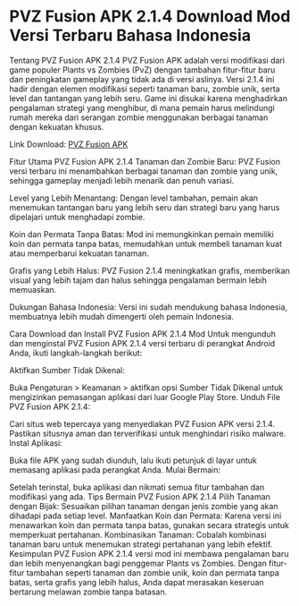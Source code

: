 # PVZ Fusion APK 2.1.4 Download Mod Versi Terbaru Bahasa Indonesia


Tentang PVZ Fusion APK 2.1.4
PVZ Fusion APK adalah versi modifikasi dari game populer Plants vs Zombies (PvZ) dengan tambahan fitur-fitur baru dan peningkatan gameplay yang tidak ada di versi aslinya. Versi 2.1.4 ini hadir dengan elemen modifikasi seperti tanaman baru, zombie unik, serta level dan tantangan yang lebih seru. Game ini disukai karena menghadirkan pengalaman strategi yang menghibur, di mana pemain harus melindungi rumah mereka dari serangan zombie menggunakan berbagai tanaman dengan kekuatan khusus.

Link Download: [PVZ Fusion APK](https://gamemodfree.com/pvz-fusion-apk)

Fitur Utama PVZ Fusion APK 2.1.4
Tanaman dan Zombie Baru: PVZ Fusion versi terbaru ini menambahkan berbagai tanaman dan zombie yang unik, sehingga gameplay menjadi lebih menarik dan penuh variasi.

Level yang Lebih Menantang: Dengan level tambahan, pemain akan menemukan tantangan baru yang lebih seru dan strategi baru yang harus dipelajari untuk menghadapi zombie.

Koin dan Permata Tanpa Batas: Mod ini memungkinkan pemain memiliki koin dan permata tanpa batas, memudahkan untuk membeli tanaman kuat atau memperbarui kekuatan tanaman.

Grafis yang Lebih Halus: PVZ Fusion 2.1.4 meningkatkan grafis, memberikan visual yang lebih tajam dan halus sehingga pengalaman bermain lebih memuaskan.

Dukungan Bahasa Indonesia: Versi ini sudah mendukung bahasa Indonesia, membuatnya lebih mudah dimengerti oleh pemain Indonesia.

Cara Download dan Install PVZ Fusion APK 2.1.4 Mod
Untuk mengunduh dan menginstal PVZ Fusion APK 2.1.4 versi terbaru di perangkat Android Anda, ikuti langkah-langkah berikut:

Aktifkan Sumber Tidak Dikenal:

Buka Pengaturan > Keamanan > aktifkan opsi Sumber Tidak Dikenal untuk mengizinkan pemasangan aplikasi dari luar Google Play Store.
Unduh File PVZ Fusion APK 2.1.4:

Cari situs web tepercaya yang menyediakan PVZ Fusion APK versi 2.1.4. Pastikan situsnya aman dan terverifikasi untuk menghindari risiko malware.
Instal Aplikasi:

Buka file APK yang sudah diunduh, lalu ikuti petunjuk di layar untuk memasang aplikasi pada perangkat Anda.
Mulai Bermain:

Setelah terinstal, buka aplikasi dan nikmati semua fitur tambahan dan modifikasi yang ada.
Tips Bermain PVZ Fusion APK 2.1.4
Pilih Tanaman dengan Bijak: Sesuaikan pilihan tanaman dengan jenis zombie yang akan dihadapi pada setiap level.
Manfaatkan Koin dan Permata: Karena versi ini menawarkan koin dan permata tanpa batas, gunakan secara strategis untuk memperkuat pertahanan.
Kombinasikan Tanaman: Cobalah kombinasi tanaman baru untuk menemukan strategi pertahanan yang lebih efektif.
Kesimpulan
PVZ Fusion APK 2.1.4 versi mod ini membawa pengalaman baru dan lebih menyenangkan bagi penggemar Plants vs Zombies. Dengan fitur-fitur tambahan seperti tanaman dan zombie unik, koin dan permata tanpa batas, serta grafis yang lebih halus, Anda dapat merasakan keseruan bertarung melawan zombie tanpa batasan.
